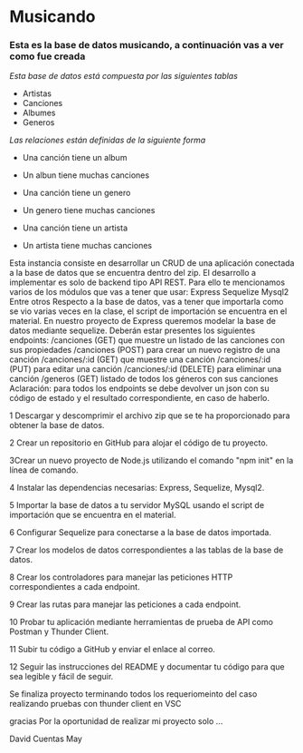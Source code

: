 # Musicando

### Esta es la base de datos musicando, a continuación vas a ver como fue creada
_Esta base de datos está compuesta por las siguientes tablas_
- Artistas
- Canciones
- Albumes
- Generos

_Las relaciones están definidas de la siguiente forma_
- Una canción tiene un album
- Un albun tiene muchas canciones

- Una canción tiene un genero
- Un genero tiene muchas canciones

- Una canción tiene un artista
- Un artista tiene muchas canciones

Esta instancia consiste en desarrollar un CRUD de una aplicación conectada a la base de datos que se encuentra dentro del zip. El desarrollo a implementar es solo de backend tipo API REST.
Para ello te mencionamos varios de los módulos que vas a tener que usar:
Express
Sequelize
Mysql2
Entre otros
Respecto a la base de datos, vas a tener que importarla como se vio varias veces en la clase, el script de importación se encuentra en el material.
En nuestro proyecto de Express queremos modelar la base de datos mediante sequelize.
Deberán estar presentes los siguientes endpoints:
/canciones (GET) que muestre un listado de las canciones con sus propiedades
/canciones (POST) para crear un nuevo registro de una canción
/canciones/:id (GET) que muestre una canción
/canciones/:id (PUT) para editar una canción
/canciones/:id (DELETE) para eliminar una canción
/generos (GET) listado de todos los géneros con sus canciones
Aclaración: para todos los endpoints se debe devolver un json con su código de estado y el resultado correspondiente, en caso de haberlo.


1 Descargar y descomprimir el archivo zip que se te ha proporcionado para obtener la base de datos.

2 Crear un repositorio en GitHub para alojar el código de tu proyecto.

3Crear un nuevo proyecto de Node.js utilizando el comando "npm init" en la línea de comando.

4 Instalar las dependencias necesarias: Express, Sequelize, Mysql2.

5 Importar la base de datos a tu servidor MySQL usando el script de importación que se encuentra en el material.

6 Configurar Sequelize para conectarse a la base de datos importada.

7 Crear los modelos de datos correspondientes a las tablas de la base de datos.

8 Crear los controladores para manejar las peticiones HTTP correspondientes a cada endpoint.

9 Crear las rutas para manejar las peticiones a cada endpoint.

10 Probar tu aplicación mediante herramientas de prueba de API como Postman y Thunder Client.

11 Subir tu código a GitHub y enviar el enlace al correo.

12 Seguir las instrucciones del README y documentar tu código para que sea legible y fácil de seguir.


Se finaliza proyecto  terminando  todos los requeriomeinto del caso realizando pruebas  con thunder client en  VSC

gracias Por la oportunidad  de  realizar  mi proyecto  solo ... 

David Cuentas May 
